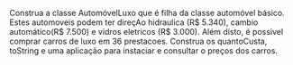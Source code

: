 Construa a classe AutomóvelLuxo que é filha da classe automóvel básico. Estes automoveis podem ter direçAo hidraulica (R$ 5.340), cambio automático(R$ 7.500) e vidros eletricos (R$ 3.000). Além disto, é possivel comprar carros de luxo em 36 prestacoes. Construa os quantoCusta, toString e uma aplicação para instaciar e consultar o preços dos carros.